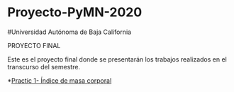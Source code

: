 # Proyecto-PyMN-2020
#Universidad Autónoma de Baja California

PROYECTO FINAL 


Este es el proyecto final donde se presentarán  los trabajos  realizados en el transcurso del semestre. 

*[Practic 1- Índice de masa corporal ](https://github.com/Andrik25/Proyecto-PyMN-2020/blob/main/P1-CALCULAR-EL-INDICE-DE-MASA-CORPORAL.c)

